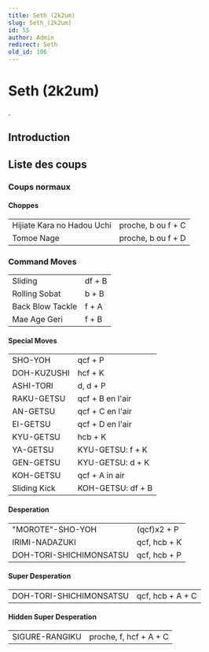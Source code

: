 ```yaml
---
title: Seth (2k2um)
slug: Seth_(2k2um)
id: 55
author: Admin
redirect: Seth
old_id: 106
---
```


# Seth (2k2um)

.

## Introduction

## Liste des coups

### Coups normaux

#### Choppes

|                            |                    |
|----------------------------|--------------------|
| Hijiate Kara no Hadou Uchi | proche, b ou f + C |
| Tomoe Nage                 | proche, b ou f + D |

### Command Moves

|                  |        |
|------------------|--------|
| Sliding          | df + B |
| Rolling Sobat    | b + B  |
| Back Blow Tackle | f + A  |
| Mae Age Geri     | f + B  |

#### Special Moves

|              |                   |
|--------------|-------------------|
| SHO-YOH      | qcf + P           |
| DOH-KUZUSHI  | hcf + K           |
| ASHI-TORI    | d, d + P          |
| RAKU-GETSU   | qcf + B en l'air  |
| AN-GETSU     | qcf + C en l'air  |
| EI-GETSU     | qcf + D en l'air  |
| KYU-GETSU    | hcb + K           |
| YA-GETSU     | KYU-GETSU: f + K  |
| GEN-GETSU    | KYU-GETSU: d + K  |
| KOH-GETSU    | qcf + A in air    |
| Sliding Kick | KOH-GETSU: df + B |

#### Desperation

|                         |              |
|-------------------------|--------------|
| "MOROTE"-SHO-YOH        | (qcf)x2 + P  |
| IRIMI-NADAZUKI          | qcf, hcb + K |
| DOH-TORI-SHICHIMONSATSU | qcf, hcb + P |

#### Super Desperation

|                         |                  |
|-------------------------|------------------|
| DOH-TORI-SHICHIMONSATSU | qcf, hcb + A + C |

#### Hidden Super Desperation

|                |                        |
|----------------|------------------------|
| SIGURE-RANGIKU | proche, f, hcf + A + C |
